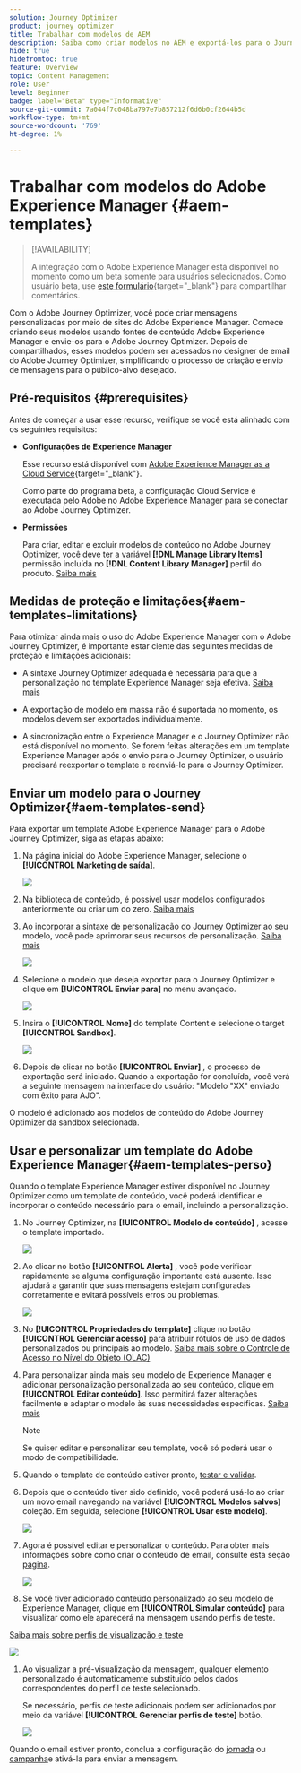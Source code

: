 ```yaml
---
solution: Journey Optimizer
product: journey optimizer
title: Trabalhar com modelos de AEM
description: Saiba como criar modelos no AEM e exportá-los para o Journey Optimizer
hide: true
hidefromtoc: true
feature: Overview
topic: Content Management
role: User
level: Beginner
badge: label="Beta" type="Informative"
source-git-commit: 7a044f7c048ba797e7b857212f6d6b0cf2644b5d
workflow-type: tm+mt
source-wordcount: '769'
ht-degree: 1%

---
```


# Trabalhar com modelos do Adobe Experience Manager {#aem-templates}

>[!AVAILABILITY]
>
>A integração com o Adobe Experience Manager está disponível no momento como um beta somente para usuários selecionados.
> Como usuário beta, use [este formulário](https://forms.office.com/pages/responsepage.aspx?id=Wht7-jR7h0OUrtLBeN7O4Wf0cbVTQ3tCpW_unE-w8-JUN1FaNlAzNkhPSUdaSkJXVFRCNTRJNVRFSy4u){target="_blank"} para compartilhar comentários.

Com o Adobe Journey Optimizer, você pode criar mensagens personalizadas por meio de sites do Adobe Experience Manager. Comece criando seus modelos usando fontes de conteúdo Adobe Experience Manager e envie-os para o Adobe Journey Optimizer. Depois de compartilhados, esses modelos podem ser acessados no designer de email do Adobe Journey Optimizer, simplificando o processo de criação e envio de mensagens para o público-alvo desejado.

## Pré-requisitos {#prerequisites}

Antes de começar a usar esse recurso, verifique se você está alinhado com os seguintes requisitos:

* **Configurações de Experience Manager**

   Esse recurso está disponível com [Adobe Experience Manager as a Cloud Service](https://experienceleague.adobe.com/docs/experience-manager-cloud-service/content/overview/introduction.html){target="_blank"}.

   Como parte do programa beta, a configuração Cloud Service é executada pelo Adobe no Adobe Experience Manager para se conectar ao Adobe Journey Optimizer.

* **Permissões**

   Para criar, editar e excluir modelos de conteúdo no Adobe Journey Optimizer, você deve ter a variável **[!DNL Manage Library Items]** permissão incluída no **[!DNL Content Library Manager]** perfil do produto. [Saiba mais](../administration/ootb-product-profiles.md#content-library-manager)

## Medidas de proteção e limitações{#aem-templates-limitations}

Para otimizar ainda mais o uso do Adobe Experience Manager com o Adobe Journey Optimizer, é importante estar ciente das seguintes medidas de proteção e limitações adicionais:

* A sintaxe Journey Optimizer adequada é necessária para que a personalização no template Experience Manager seja efetiva. [Saiba mais](../personalization/personalization-syntax.md)

* A exportação de modelo em massa não é suportada no momento, os modelos devem ser exportados individualmente.

* A sincronização entre o Experience Manager e o Journey Optimizer não está disponível no momento. Se forem feitas alterações em um template Experience Manager após o envio para o Journey Optimizer, o usuário precisará reexportar o template e reenviá-lo para o Journey Optimizer.

## Enviar um modelo para o Journey Optimizer{#aem-templates-send}

Para exportar um template Adobe Experience Manager para o Adobe Journey Optimizer, siga as etapas abaixo:

1. Na página inicial do Adobe Experience Manager, selecione o **[!UICONTROL Marketing de saída]**.

   ![](assets/aem-outbound-menu.png)

1. Na biblioteca de conteúdo, é possível usar modelos configurados anteriormente ou criar um do zero. [Saiba mais](https://experienceleague.adobe.com/docs/experience-manager-65/authoring/authoring/managing-pages.html?lang=en#creating-a-new-page)

1. Ao incorporar a sintaxe de personalização do Journey Optimizer ao seu modelo, você pode aprimorar seus recursos de personalização. [Saiba mais](../personalization/personalization-syntax.md)

   ![](assets/aem_ajo_4.png)

1. Selecione o modelo que deseja exportar para o Journey Optimizer e clique em **[!UICONTROL Enviar para]** no menu avançado.

   ![](assets/aem-advanced-menu.png)

1. Insira o **[!UICONTROL Nome]** do template Content e selecione o target **[!UICONTROL Sandbox]**.

   ![](assets/aem-send-template-settings.png)

1. Depois de clicar no botão **[!UICONTROL Enviar]** , o processo de exportação será iniciado. Quando a exportação for concluída, você verá a seguinte mensagem na interface do usuário: &quot;Modelo &quot;XX&quot; enviado com êxito para AJO&quot;.

O modelo é adicionado aos modelos de conteúdo do Adobe Journey Optimizer da sandbox selecionada.

## Usar e personalizar um template do Adobe Experience Manager{#aem-templates-perso}

Quando o template Experience Manager estiver disponível no Journey Optimizer como um template de conteúdo, você poderá identificar e incorporar o conteúdo necessário para o email, incluindo a personalização.

1. No Journey Optimizer, na **[!UICONTROL Modelo de conteúdo]** , acesse o template importado.

   ![](assets/aem_ajo_1.png)

1. Ao clicar no botão **[!UICONTROL Alerta]** , você pode verificar rapidamente se alguma configuração importante está ausente. Isso ajudará a garantir que suas mensagens estejam configuradas corretamente e evitará possíveis erros ou problemas.

   ![](assets/aem_ajo_2.png)

1. No **[!UICONTROL Propriedades do template]** clique no botão **[!UICONTROL Gerenciar acesso]** para atribuir rótulos de uso de dados personalizados ou principais ao modelo. [Saiba mais sobre o Controle de Acesso no Nível do Objeto (OLAC)](../administration/object-based-access.md)

1. Para personalizar ainda mais seu modelo de Experience Manager e adicionar personalização personalizada ao seu conteúdo, clique em **[!UICONTROL Editar conteúdo]**. Isso permitirá fazer alterações facilmente e adaptar o modelo às suas necessidades específicas. [Saiba mais](get-started-email-design.md)

   >[!NOTE]
   >
   > Se quiser editar e personalizar seu template, você só poderá usar o modo de compatibilidade.

1. Quando o template de conteúdo estiver pronto, [testar e validar](content-templates.md#test-template).

1. Depois que o conteúdo tiver sido definido, você poderá usá-lo ao criar um novo email navegando na variável **[!UICONTROL Modelos salvos]** coleção. Em seguida, selecione **[!UICONTROL Usar este modelo]**.

   ![](assets/aem_ajo_3.png)

1. Agora é possível editar e personalizar o conteúdo. Para obter mais informações sobre como criar o conteúdo de email, consulte esta seção [página](content-from-scratch.md).

   ![](assets/aem_ajo_5.png)

1. Se você tiver adicionado conteúdo personalizado ao seu modelo de Experience Manager, clique em **[!UICONTROL Simular conteúdo]** para visualizar como ele aparecerá na mensagem usando perfis de teste.

[Saiba mais sobre perfis de visualização e teste](../email/preview.md)

   ![](assets/aem_ajo_6.png)

1. Ao visualizar a pré-visualização da mensagem, qualquer elemento personalizado é automaticamente substituído pelos dados correspondentes do perfil de teste selecionado.

   Se necessário, perfis de teste adicionais podem ser adicionados por meio da variável **[!UICONTROL Gerenciar perfis de teste]** botão.

   ![](assets/aem_ajo_7.png)

Quando o email estiver pronto, conclua a configuração do [jornada](../building-journeys/journey-gs.md) ou [campanha](../campaigns/create-campaign.md)e ativá-la para enviar a mensagem.
